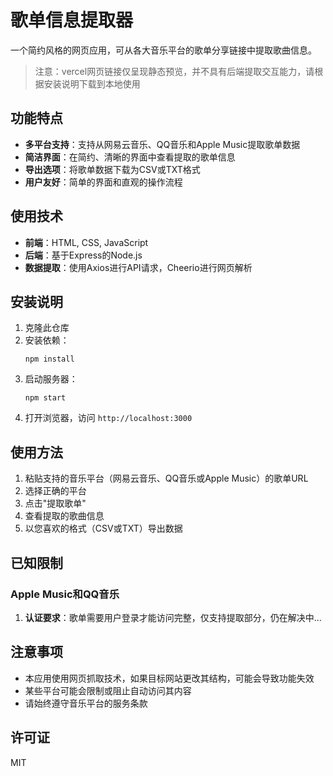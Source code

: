 # 歌单信息提取器

一个简约风格的网页应用，可从各大音乐平台的歌单分享链接中提取歌曲信息。
> 注意：vercel网页链接仅呈现静态预览，并不具有后端提取交互能力，请根据安装说明下载到本地使用

## 功能特点

- **多平台支持**：支持从网易云音乐、QQ音乐和Apple Music提取歌单数据
- **简洁界面**：在简约、清晰的界面中查看提取的歌单信息
- **导出选项**：将歌单数据下载为CSV或TXT格式
- **用户友好**：简单的界面和直观的操作流程

## 使用技术

- **前端**：HTML, CSS, JavaScript
- **后端**：基于Express的Node.js
- **数据提取**：使用Axios进行API请求，Cheerio进行网页解析

## 安装说明

1. 克隆此仓库
2. 安装依赖：
   ```
   npm install
   ```
3. 启动服务器：
   ```
   npm start
   ```
4. 打开浏览器，访问 `http://localhost:3000`

## 使用方法

1. 粘贴支持的音乐平台（网易云音乐、QQ音乐或Apple Music）的歌单URL
2. 选择正确的平台
3. 点击"提取歌单"
4. 查看提取的歌曲信息
5. 以您喜欢的格式（CSV或TXT）导出数据

## 已知限制

### Apple Music和QQ音乐

1. **认证要求**：歌单需要用户登录才能访问完整，仅支持提取部分，仍在解决中...

## 注意事项

- 本应用使用网页抓取技术，如果目标网站更改其结构，可能会导致功能失效
- 某些平台可能会限制或阻止自动访问其内容
- 请始终遵守音乐平台的服务条款

## 许可证

MIT
